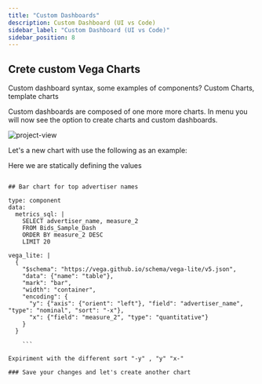 ```yaml
---
title: "Custom Dashboards"
description: Custom Dashboard (UI vs Code)
sidebar_label: "Custom Dashboard (UI vs Code)"
sidebar_position: 8
---
```


## Crete custom Vega Charts

Custom dashboard syntax, some examples of components?
Custom Charts, template charts


Custom dashboards are composed of one more more charts.
In menu you will now see the option to create charts and custom dashboards.

![project-view](/img/tutorials/301/add_custom_chart_dashboard.png)

Let's  a new chart with use the following as an example:

Here we are statically defining the values 

```
    
## Bar chart for top advertiser names

type: component
data:
  metrics_sql: |
    SELECT advertiser_name, measure_2
    FROM Bids_Sample_Dash
    ORDER BY measure_2 DESC
    LIMIT 20

vega_lite: |
  {
    "$schema": "https://vega.github.io/schema/vega-lite/v5.json",
    "data": {"name": "table"},
    "mark": "bar",
    "width": "container",
    "encoding": {
      "y": {"axis": {"orient": "left"}, "field": "advertiser_name", "type": "nominal", "sort": "-x"},
      "x": {"field": "measure_2", "type": "quantitative"}
    }
  }

    ```

Expiriment with the different sort "-y" , "y" "x-" 

### Save your changes and let's create another chart


